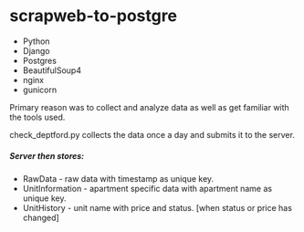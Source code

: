 # scrapweb-to-postgre
- Python
- Django
- Postgres
- BeautifulSoup4
- nginx
- gunicorn

Primary reason was to collect and analyze data as well as get familiar with the tools used.

check_deptford.py collects the data once a day and submits it to the server.

##### Server then stores:
- RawData - raw data with timestamp as unique key.
- UnitInformation - apartment specific data with apartment name as unique key.
- UnitHistory - unit name with price and status. [when status or price has changed]
